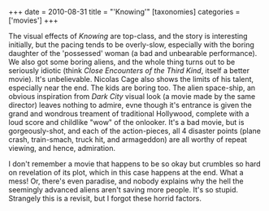 +++
date = 2010-08-31
title = "'Knowing'"
[taxonomies]
categories = ['movies']
+++

The visual effects of *Knowing* are top-class, and the story is
interesting initially, but the pacing tends to be overly-slow,
especially with the boring daughter of the 'possessed' woman (a bad
and unbearable performance). We also got some boring aliens, and the
whole thing turns out to be seriously idiotic (think *Close Encounters
of the Third Kind*, itself a better movie). It's unbelievable. Nicolas
Cage also shows the limits of his talent, especially near the end. The
kids are boring too. The alien space-ship, an obvious inspiration from
*Dark City* visual look (a movie made by the same director) leaves
nothing to admire, evne though it's entrance is given the grand and
wondrous treament of traditional Hollywood, complete with a loud score
and childlike "wow" of the onlooker. It's a bad movie, but is
gorgeously-shot, and each of the action-pieces, all 4 disaster points
(plane crash, train-smach, truck hit, and armageddon) are all worthy of
repeat viewing, and hence, admiration.

I don't remember a movie that happens to be so okay but crumbles so
hard on revelation of its plot, which in this case happens at the end.
What a mess! Or, there's even paradise, and nobody explains why the
hell the seemingly advanced aliens aren't saving more people. It's so
stupid. Strangely this is a revisit, but I forgot these horrid factors.
